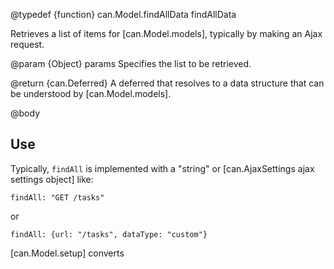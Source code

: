 @typedef {function} can.Model.findAllData findAllData

Retrieves a list of items for [can.Model.models], typically by making an 
Ajax request.

@param {Object} params Specifies the list to be retrieved.

@return {can.Deferred} A deferred that resolves to a data structure
that can be understood by [can.Model.models].




@body

## Use

Typically, `findAll` is implemented with a "string" or [can.AjaxSettings ajax settings object] like:

    findAll: "GET /tasks"
    
or

    findAll: {url: "/tasks", dataType: "custom"}

[can.Model.setup] converts

